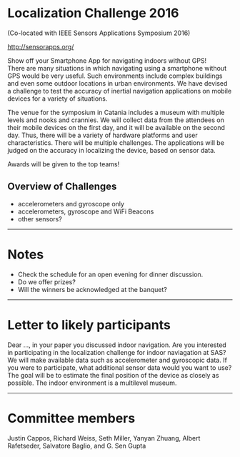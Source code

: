 # Localization Challenge 2016
(Co-located with IEEE Sensors Applications Symposium 2016)
  
http://sensorapps.org/ 

Show off your Smartphone App for navigating indoors without GPS!   
There are many situations in which navigating using a smartphone without GPS 
would be very useful.  Such environments include complex buildings and even 
some outdoor locations in urban environments.  We have devised a challenge to 
test the accuracy of inertial navigation applications on mobile devices for 
a variety of situations.  

The venue for the symposium in Catania includes a museum with multiple levels 
and nooks and crannies.  We will collect data from the attendees on their 
mobile devices on the first day, and it will be available on the second day.
Thus, there will be a variety of hardware platforms and user characteristics. 
There will be multiple challenges.  The applications will be judged on the 
accuracy in localizing the device, based on sensor data.

Awards will be given to the top teams! 

## Overview of Challenges
* accelerometers and gyroscope only
* accelerometers, gyroscope and WiFi Beacons
* other sensors?

------

# Notes
* Check the schedule for an open evening for dinner discussion.
* Do we offer prizes?
* Will the winners be acknowledged at the banquet?

-------

# Letter to likely participants
Dear ..., in your paper you discussed indoor navigation.  Are you interested 
in participating in the localization challenge for indoor naviagation at SAS?  
We will make available data such as accelerometer and gyroscopic data. If you 
were to participate, what additional sensor data would you want to use? The 
goal will be to estimate the final position of the device as closely as 
possible.
The indoor environment is a multilevel museum.

------



# Committee members
Justin Cappos, Richard Weiss, Seth Miller, Yanyan Zhuang, Albert Rafetseder, 
Salvatore Baglio, and G. Sen Gupta
